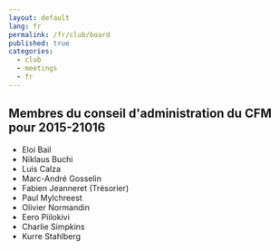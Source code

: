 ```yaml
---
layout: default
lang: fr
permalink: /fr/club/board
published: true
categories:
  - club
  - meetings
  - fr
---
```


## Membres du conseil d'administration du CFM pour 2015-21016

* Eloi Bail
* ‎Niklaus Buchi
* Luis Calza
* Marc-André Gosselin
* Fabien Jeanneret (Trésorier)
* Paul Mylchreest
* Olivier Normandin
* Eero Piilokivi
* Charlie Simpkins
* Kurre Stahlberg
